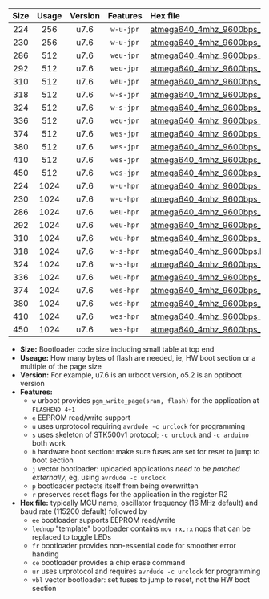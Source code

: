 |Size|Usage|Version|Features|Hex file|
|:-:|:-:|:-:|:-:|:--|
|224|256|u7.6|`w-u-jpr`|[atmega640_4mhz_9600bps_ur_vbl.hex](https://raw.githubusercontent.com/stefanrueger/urboot/main//atmega640_4mhz_9600bps_ur_vbl.hex)|
|230|256|u7.6|`w-u-jpr`|[atmega640_4mhz_9600bps_lednop_ur_vbl.hex](https://raw.githubusercontent.com/stefanrueger/urboot/main//atmega640_4mhz_9600bps_lednop_ur_vbl.hex)|
|286|512|u7.6|`weu-jpr`|[atmega640_4mhz_9600bps_ee_ur_vbl.hex](https://raw.githubusercontent.com/stefanrueger/urboot/main//atmega640_4mhz_9600bps_ee_ur_vbl.hex)|
|292|512|u7.6|`weu-jpr`|[atmega640_4mhz_9600bps_ee_lednop_ur_vbl.hex](https://raw.githubusercontent.com/stefanrueger/urboot/main//atmega640_4mhz_9600bps_ee_lednop_ur_vbl.hex)|
|310|512|u7.6|`weu-jpr`|[atmega640_4mhz_9600bps_ee_lednop_fr_ur_vbl.hex](https://raw.githubusercontent.com/stefanrueger/urboot/main//atmega640_4mhz_9600bps_ee_lednop_fr_ur_vbl.hex)|
|318|512|u7.6|`w-s-jpr`|[atmega640_4mhz_9600bps_vbl.hex](https://raw.githubusercontent.com/stefanrueger/urboot/main//atmega640_4mhz_9600bps_vbl.hex)|
|324|512|u7.6|`w-s-jpr`|[atmega640_4mhz_9600bps_lednop_vbl.hex](https://raw.githubusercontent.com/stefanrueger/urboot/main//atmega640_4mhz_9600bps_lednop_vbl.hex)|
|336|512|u7.6|`weu-jpr`|[atmega640_4mhz_9600bps_ee_lednop_fr_ce_ur_vbl.hex](https://raw.githubusercontent.com/stefanrueger/urboot/main//atmega640_4mhz_9600bps_ee_lednop_fr_ce_ur_vbl.hex)|
|374|512|u7.6|`wes-jpr`|[atmega640_4mhz_9600bps_ee_vbl.hex](https://raw.githubusercontent.com/stefanrueger/urboot/main//atmega640_4mhz_9600bps_ee_vbl.hex)|
|380|512|u7.6|`wes-jpr`|[atmega640_4mhz_9600bps_ee_lednop_vbl.hex](https://raw.githubusercontent.com/stefanrueger/urboot/main//atmega640_4mhz_9600bps_ee_lednop_vbl.hex)|
|410|512|u7.6|`wes-jpr`|[atmega640_4mhz_9600bps_ee_lednop_fr_vbl.hex](https://raw.githubusercontent.com/stefanrueger/urboot/main//atmega640_4mhz_9600bps_ee_lednop_fr_vbl.hex)|
|450|512|u7.6|`wes-jpr`|[atmega640_4mhz_9600bps_ee_lednop_fr_ce_vbl.hex](https://raw.githubusercontent.com/stefanrueger/urboot/main//atmega640_4mhz_9600bps_ee_lednop_fr_ce_vbl.hex)|
|224|1024|u7.6|`w-u-hpr`|[atmega640_4mhz_9600bps_ur.hex](https://raw.githubusercontent.com/stefanrueger/urboot/main//atmega640_4mhz_9600bps_ur.hex)|
|230|1024|u7.6|`w-u-hpr`|[atmega640_4mhz_9600bps_lednop_ur.hex](https://raw.githubusercontent.com/stefanrueger/urboot/main//atmega640_4mhz_9600bps_lednop_ur.hex)|
|286|1024|u7.6|`weu-hpr`|[atmega640_4mhz_9600bps_ee_ur.hex](https://raw.githubusercontent.com/stefanrueger/urboot/main//atmega640_4mhz_9600bps_ee_ur.hex)|
|292|1024|u7.6|`weu-hpr`|[atmega640_4mhz_9600bps_ee_lednop_ur.hex](https://raw.githubusercontent.com/stefanrueger/urboot/main//atmega640_4mhz_9600bps_ee_lednop_ur.hex)|
|310|1024|u7.6|`weu-hpr`|[atmega640_4mhz_9600bps_ee_lednop_fr_ur.hex](https://raw.githubusercontent.com/stefanrueger/urboot/main//atmega640_4mhz_9600bps_ee_lednop_fr_ur.hex)|
|318|1024|u7.6|`w-s-hpr`|[atmega640_4mhz_9600bps.hex](https://raw.githubusercontent.com/stefanrueger/urboot/main//atmega640_4mhz_9600bps.hex)|
|324|1024|u7.6|`w-s-hpr`|[atmega640_4mhz_9600bps_lednop.hex](https://raw.githubusercontent.com/stefanrueger/urboot/main//atmega640_4mhz_9600bps_lednop.hex)|
|336|1024|u7.6|`weu-hpr`|[atmega640_4mhz_9600bps_ee_lednop_fr_ce_ur.hex](https://raw.githubusercontent.com/stefanrueger/urboot/main//atmega640_4mhz_9600bps_ee_lednop_fr_ce_ur.hex)|
|374|1024|u7.6|`wes-hpr`|[atmega640_4mhz_9600bps_ee.hex](https://raw.githubusercontent.com/stefanrueger/urboot/main//atmega640_4mhz_9600bps_ee.hex)|
|380|1024|u7.6|`wes-hpr`|[atmega640_4mhz_9600bps_ee_lednop.hex](https://raw.githubusercontent.com/stefanrueger/urboot/main//atmega640_4mhz_9600bps_ee_lednop.hex)|
|410|1024|u7.6|`wes-hpr`|[atmega640_4mhz_9600bps_ee_lednop_fr.hex](https://raw.githubusercontent.com/stefanrueger/urboot/main//atmega640_4mhz_9600bps_ee_lednop_fr.hex)|
|450|1024|u7.6|`wes-hpr`|[atmega640_4mhz_9600bps_ee_lednop_fr_ce.hex](https://raw.githubusercontent.com/stefanrueger/urboot/main//atmega640_4mhz_9600bps_ee_lednop_fr_ce.hex)|

- **Size:** Bootloader code size including small table at top end
- **Useage:** How many bytes of flash are needed, ie, HW boot section or a multiple of the page size
- **Version:** For example, u7.6 is an urboot version, o5.2 is an optiboot version
- **Features:**
  + `w` urboot provides `pgm_write_page(sram, flash)` for the application at `FLASHEND-4+1`
  + `e` EEPROM read/write support
  + `u` uses urprotocol requiring `avrdude -c urclock` for programming
  + `s` uses skeleton of STK500v1 protocol; `-c urclock` and `-c arduino` both work
  + `h` hardware boot section: make sure fuses are set for reset to jump to boot section
  + `j` vector bootloader: uploaded applications *need to be patched externally*, eg, using `avrdude -c urclock`
  + `p` bootloader protects itself from being overwritten
  + `r` preserves reset flags for the application in the register R2
- **Hex file:** typically MCU name, oscillator frequency (16 MHz default) and baud rate (115200 default) followed by
  + `ee` bootloader supports EEPROM read/write
  + `lednop` "template" bootloader contains `mov rx,rx` nops that can be replaced to toggle LEDs
  + `fr` bootloader provides non-essential code for smoother error handing
  + `ce` bootloader provides a chip erase command
  + `ur` uses urprotocol and requires `avrdude -c urclock` for programming
  + `vbl` vector bootloader: set fuses to jump to reset, not the HW boot section
